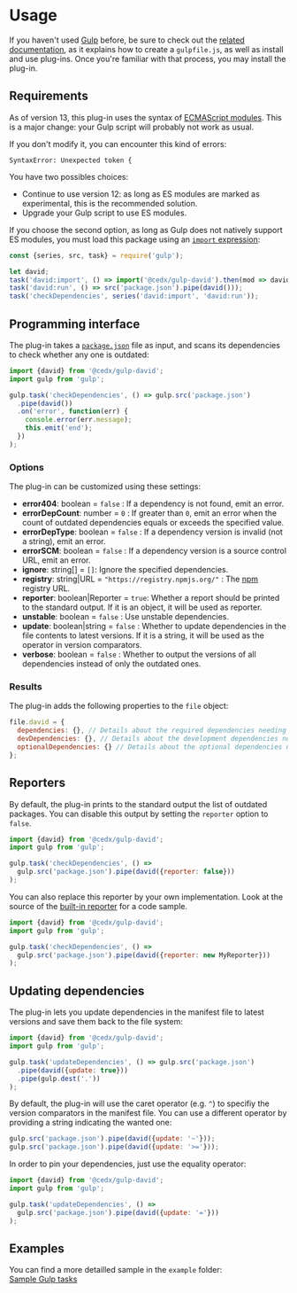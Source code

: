 # Usage
If you haven't used [Gulp](https://gulpjs.com) before, be sure to check out the [related documentation](https://gulpjs.com/docs/en/getting-started/quick-start), as it explains how to create a `gulpfile.js`, as well as install and use plug-ins.
Once you're familiar with that process, you may install the plug-in.

## Requirements
As of version 13, this plug-in uses the syntax of [ECMAScript modules](https://nodejs.org/api/esm.html). This is a major change: your Gulp script will probably not work as usual.
 
If you don't modify it, you can encounter this kind of errors:

```
SyntaxError: Unexpected token {
```

You have two possibles choices:

- Continue to use version 12: as long as ES modules are marked as experimental, this is the recommended solution.
- Upgrade your Gulp script to use ES modules.

If you choose the second option, as long as Gulp does not natively support ES modules, you must load this package using an [`import` expression](https://nodejs.org/api/esm.html#esm_import_expressions):

```js
const {series, src, task} = require('gulp');

let david;
task('david:import', () => import('@cedx/gulp-david').then(mod => david = mod.david));
task('david:run', () => src('package.json').pipe(david()));
task('checkDependencies', series('david:import', 'david:run'));
```

## Programming interface
The plug-in takes a [`package.json`](https://docs.npmjs.com/files/package.json) file as input, and scans its dependencies to check whether any one is outdated:

```js
import {david} from '@cedx/gulp-david';
import gulp from 'gulp';

gulp.task('checkDependencies', () => gulp.src('package.json')
  .pipe(david())
  .on('error', function(err) {
    console.error(err.message);
    this.emit('end');
  })
);
```

### Options
The plug-in can be customized using these settings:

- **error404**: boolean = `false` : If a dependency is not found, emit an error.
- **errorDepCount**: number = `0` : If greater than `0`, emit an error when the count of outdated dependencies equals or exceeds the specified value.
- **errorDepType**: boolean = `false` : If a dependency version is invalid (not a string), emit an error.
- **errorSCM**: boolean = `false` : If a dependency version is a source control URL, emit an error.
- **ignore**: string[] = `[]`: Ignore the specified dependencies.
- **registry**: string|URL = `"https://registry.npmjs.org/"` : The [npm](https://www.npmjs.com) registry URL.
- **reporter**: boolean|Reporter = `true`: Whether a report should be printed to the standard output. If it is an object, it will be used as reporter.
- **unstable**: boolean = `false` : Use unstable dependencies.
- **update**: boolean|string = `false` : Whether to update dependencies in the file contents to latest versions. If it is a string, it will be used as the operator in version comparators.
- **verbose**: boolean = `false` : Whether to output the versions of all dependencies instead of only the outdated ones.

### Results
The plug-in adds the following properties to the `file` object:

```js
file.david = {
  dependencies: {}, // Details about the required dependencies needing an update.
  devDependencies: {}, // Details about the development dependencies needing an update.
  optionalDependencies: {} // Details about the optional dependencies needing an update.
};
```

## Reporters
By default, the plug-in prints to the standard output the list of outdated packages.
You can disable this output by setting the `reporter` option to `false`.

```js
import {david} from '@cedx/gulp-david';
import gulp from 'gulp';

gulp.task('checkDependencies', () =>
  gulp.src('package.json').pipe(david({reporter: false}))
);
```

You can also replace this reporter by your own implementation.
Look at the source of the [built-in reporter](https://git.belin.io/cedx/gulp-david/src/branch/master/src/reporter.ts) for a code sample.

```js
import {david} from '@cedx/gulp-david';
import gulp from 'gulp';

gulp.task('checkDependencies', () =>
  gulp.src('package.json').pipe(david({reporter: new MyReporter}))
);
```

## Updating dependencies
The plug-in lets you update dependencies in the manifest file to latest versions and save them back to the file system:

```js
import {david} from '@cedx/gulp-david';
import gulp from 'gulp';

gulp.task('updateDependencies', () => gulp.src('package.json')
  .pipe(david({update: true}))
  .pipe(gulp.dest('.'))
);
```

By default, the plug-in will use the caret operator (e.g. `^`) to specifiy the version comparators in the manifest file.
You can use a different operator by providing a string indicating the wanted one:

```js
gulp.src('package.json').pipe(david({update: '~'}));
gulp.src('package.json').pipe(david({update: '>='}));
```

In order to pin your dependencies, just use the equality operator:

```js
import {david} from '@cedx/gulp-david';
import gulp from 'gulp';

gulp.task('updateDependencies', () =>
  gulp.src('package.json').pipe(david({update: '='}))
);
```

## Examples
You can find a more detailled sample in the `example` folder:  
[Sample Gulp tasks](https://git.belin.io/cedx/gulp-david/src/branch/master/example/gulpfile.js)

